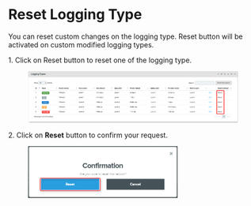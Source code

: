 # Reset Logging Type

You can reset custom changes on the logging type. Reset button will be activated on custom modified logging types.

1\.      Click on Reset button to reset one of the logging type.

<div align="left">

<figure><img src="../../../.gitbook/assets/image (192).png" alt=""><figcaption></figcaption></figure>

</div>

2\.      Click on **Reset** button to confirm your request.

<div align="left">

<figure><img src="../../../.gitbook/assets/image (191).png" alt="" width="302"><figcaption></figcaption></figure>

</div>

